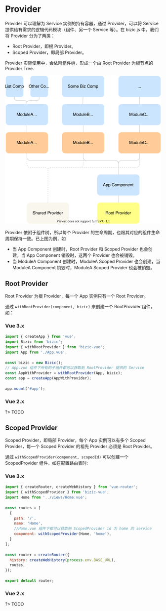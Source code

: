 # Provider

 Provider 可以理解为 Service 实例的持有容器，通过 Provider，可以将 Service 提供给有需求的逻辑代码模块（组件、另一个 Service 等）。在 bizic.js 中，我们将 Provider 分为了两类：

- Root Provider，即根 Provider。
- Scoped Provider，即局部 Provider。

Provider 实际使用中，会依附组件树，形成一个由 Root Provider 为根节点的 Provider Tree.

![Provider Tree](_media/provider.drawio.svg ':class=img-center')

Provider 依附于组件树，所以每个 Provider 的生命周期，也跟其对应的组件生命周期保持一致。已上图为例，如

-  当 App Component 创建时，Root Provider 和 Scoped Provider 也会创建，当 App Component 销毁时，这两个 Provider 也会被销毁。
-  当 ModuleA Component 创建时，ModuleA Scoped Provider 也会创建，当 ModuleA Component 销毁时，ModuleA Scoped Provider 也会被销毁。

## Root Provider

Root Provider 为根 Provider，每一个 App 实例只有一个 Root Provider。

通过 `withRootProvider(component, bizic)` 来创建一个 RootProvider 组件，如：

<!-- tabs:start -->

### **Vue 3.x**

```js
import { createApp } from 'vue';
import Bizic from 'bizic';
import { withRootProvider } from 'bizic-vue';
import App from './App.vue';

const bizic = new Bizic();
// App.vue 组件下所有的子组件都可以获取到 RootProvider 提供的 Service
const AppWithProvider = withRootProvider(App, bizic); 
const app = createApp(AppWithProvider);

app.mount('#app');

```
### **Vue 2.x**

?> TODO

<!-- tabs:end -->

## Scoped Provider

Scoped Provider，即局部 Provider，每个 App 实例可以有多个 Scoped Provider，每一个 Scoped Provider 的祖先 Provider 必须是 Root Provider。

通过 `withScopedProvider(component, scopedId)` 可以创建一个 ScopedProvider 组件，如在配置路由表时:

<!-- tabs:start -->

### **Vue 3.x**

```js
import { createRouter, createWebHistory } from 'vue-router';
import { withScopedProvider } from 'bizic-vue';
import Home from '../views/Home.vue';

const routes = [
  {
    path: '/',
    name: 'Home',
    //Home.vue 组件下都可以获取到 ScopedProvider id 为 home 的 service
    component: withScopedProvider(Home, 'home'), 
  }
];

const router = createRouter({
  history: createWebHistory(process.env.BASE_URL),
  routes,
});

export default router;
```

### **Vue 2.x**

?> TODO

<!-- tabs:end -->
